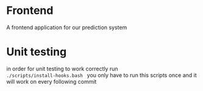 # Frontend
A frontend application for our prediction system

# Unit testing
in order for unit testing to work correctly run
<code> ./scripts/install-hooks.bash </code>
you only have to run this scripts once and it will work on every following commit
